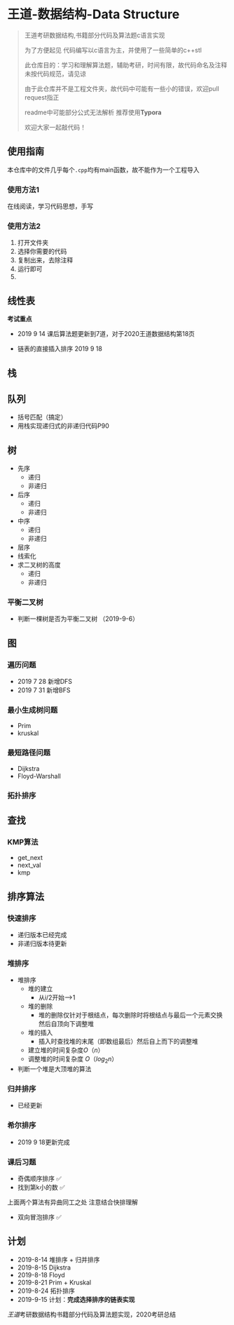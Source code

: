 # 王道-数据结构-Data Structure

> 王道考研数据结构,书籍部分代码及算法题c语言实现
>
> 为了方便起见 代码编写以c语言为主，并使用了一些简单的c++stl
>
> 此仓库目的：学习和理解算法题，辅助考研，时间有限，故代码命名及注释未按代码规范，请见谅
>
> 由于此仓库并不是工程文件夹，故代码中可能有一些小的错误，欢迎pull request指正
>
> readme中可能部分公式无法解析 推荐使用**Typora**
>
> 欢迎大家一起敲代码！

## 使用指南

本仓库中的文件几乎每个`.cpp`均有main函数，故不能作为一个工程导入



### 使用方法1

在线阅读，学习代码思想，手写

### 使用方法2

1. 打开文件夹
2. 选择你需要的代码 
3. 复制出来，去除注释
4. 运行即可
5. 

## 线性表

**考试重点**

- 2019 9 14 课后算法题更新到7道，对于2020王道数据结构第18页

- 链表的直接插入排序 2019 9 18

## 栈



## 队列

- 括号匹配（搞定）
- 用栈实现递归式的非递归代码P90

## 树

- 先序 
  - 递归
  - 非递归
- 后序
  - 递归
  - 非递归
- 中序
  - 递归
  - 非递归
- 层序
- 线索化
- 求二叉树的高度
  - 递归
  - 非递归

### 平衡二叉树 

- 判断一棵树是否为平衡二叉树 （2019-9-6）

## 图

### 遍历问题

- 2019 7 28 新增DFS
- 2019 7 31 新增BFS

### 最小生成树问题

- Prim
- kruskal

### 最短路径问题

- Dijkstra
- Floyd-Warshall

### 拓扑排序



## 查找

### KMP算法

- get_next
- next_val
- kmp



## 排序算法

### 快速排序

- 递归版本已经完成
- 非递归版本待更新

### 堆排序

- 堆排序
  - 堆的建立
    - 从i/2开始—>1
  - 堆的删除
    - 堆的删除仅针对于根结点，每次删除时将根结点与最后一个元素交换然后自顶向下调整堆
  - 堆的插入
    - 插入时查找堆的末尾（即数组最后）然后自上而下的调整堆
  - 建立堆的时间复杂度$O（n）$
  - 调整堆的时间复杂度 $O（log_2n）$
- 判断一个堆是大顶堆的算法

### 归并排序

- 已经更新

### 希尔排序

- 2019 9 18更新完成



### 课后习题

- 奇偶顺序排序 ✅
- 找到第k小的数 ✅

上面两个算法有异曲同工之处 注意结合快排理解



- 双向冒泡排序 ✅

## 计划

- 2019-8-14 堆排序 + 归并排序
- 2019-8-15 Dijkstra
- 2019-8-18 Floyd
- 2019-8-21 Prim + Kruskal
- 2019-8-24 拓扑排序
- 2019-9-15 计划：**完成选择排序的链表实现**

*王道*考研数据结构书籍部分代码及算法题实现，2020考研总结

